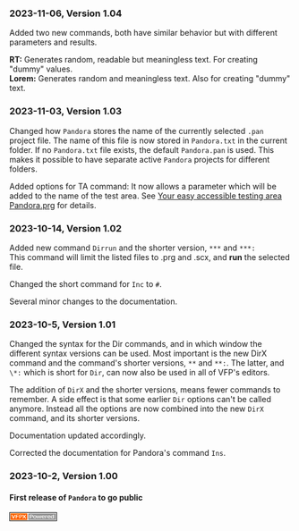 ### 2023-11-06, Version 1.04

Added two new commands, both have similar behavior but with different parameters and results.

**RT:** Generates random, readable but meaningless text. For creating "dummy" values.  
**Lorem:** Generates random and meaningless text. Also for creating "dummy" text.

### 2023-11-03, Version 1.03

Changed how `Pandora` stores the name of the currently selected `.pan` project file. The name of this file is now stored in `Pandora.txt` in the current folder. If no `Pandora.txt` file exists, the default `Pandora.pan` is used. This makes it possible to have separate active `Pandora` projects for different folders.

Added options for TA command: It now allows a parameter which will be added to the name of the test area. See [Your easy accessible testing area Pandora.prg](documents/panta.md) for details.

### 2023-10-14, Version 1.02 ###

Added new command `Dirrun` and the shorter version, `***` and `***:`  
This command will limit the listed files to .prg and .scx, and **run** the selected file.  

Changed the short command for `Inc` to `#`.

Several minor changes to the documentation.

### 2023-10-5, Version 1.01 ###

Changed the syntax for the Dir commands, and in which window the different syntax versions can be used.
Most important is the new DirX command and the command's shorter versions,
`**` and `**:`. The latter, and `\*:` which is short for `Dir`,  can now also be used in all of VFP's editors.  

The addition of `DirX` and the shorter versions, means fewer commands to remember. A side effect is that some earlier `Dir` options can't be called anymore. Instead all the options are now combined into the new `DirX` command, and its shorter versions.

Documentation updated accordingly.

Corrected the documentation for Pandora's command `Ins`.

### 2023-10-2, Version 1.00 ###

#### First release of `Pandora` to go public

![Picture](./documents/Images/vfpxpoweredby_alternative.gif)
